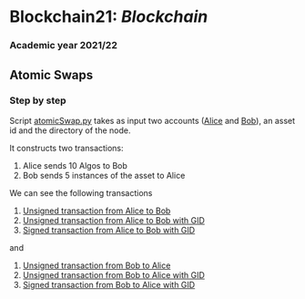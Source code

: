# Blockchain21: *Blockchain* #
### Academic year 2021/22 ###

## Atomic Swaps ##

### Step by step  ###

Script [atomicSwap.py](./atomicSwap.py) takes as input two accounts ([Alice](./Accounts/Alice.addr) and 
[Bob](./Accounts/Bob.addr)), an asset id and the directory of the node.

It constructs two transactions:

1. Alice sends 10 Algos to Bob
2. Bob sends 5 instances of the asset to Alice

We can see the following transactions

1.  [Unsigned transaction from Alice to Bob](./TX/Alice2Bob.utnx)
2.  [Unsigned transaction from Alice to Bob with GID](./TX/Alice2BobwithGID.utnx)
3.  [Signed transaction from Alice to Bob with GID](./TX/Alice2BobwithGID.stnx)

and 
    
1.  [Unsigned transaction from Bob to Alice](./TX/Bob2Alice.utnx)
2.  [Unsigned transaction from Bob to Alice with GID](./TX/Bob2AlicewithGID.utnx)
3.  [Signed transaction from Bob to Alice with GID](./TX/Bob2AlicewithGID.stnx)

